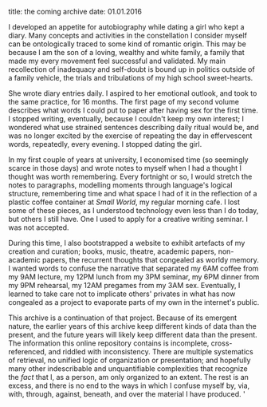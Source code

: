 title: the coming archive
date: 01.01.2016

I developed an appetite for autobiography while dating a girl who kept a diary. Many concepts and activities in the constellation I consider myself can be ontologically traced to some kind of romantic origin. This may be because I am the son of a loving, wealthy and white family, a family that made my every movement feel successful and validated. My main recollection of inadequacy and self-doubt is bound up in politics outside of a family vehicle, the trials and tribulations of my high school sweet-hearts.

She wrote diary entries daily. I aspired to her emotional outlook, and took to the same practice, for 16 months. The first page of my second volume describes what words I could put to paper after having sex for the first time. I stopped writing, eventually, because I couldn\'t keep my own interest; I wondered what use strained sentences describing daily ritual would be, and was no longer excited by the exercise of repeating the day in effervescent words, repeatedly, every evening. I stopped dating the girl.

In my first couple of years at university, I economised time (so seemingly scarce in those days) and wrote notes to myself when I had a thought I thought was worth remembering. Every fortnight or so, I would stretch the notes to paragraphs, modelling moments through language\'s logical structure, remembering time and what space I had of it in the reflection of a plastic coffee container at *Small World*, my regular morning cafe. I lost some of these pieces, as I understood technology even less than I do today, but others I still have. One I used to apply for a creative writing seminar. I was not accepted.

During this time, I also bootstrapped a website to exhibit artefacts of my creation and curation; books, music, theatre, academic papers, non-academic papers, the recurrent thoughts that congealed as worldy memory. I wanted words to confuse the narrative that separated my 6AM coffee from my 9AM lecture, my 12PM lunch from my 3PM seminar, my 6PM dinner from my 9PM rehearsal, my 12AM pregames from my 3AM sex. Eventually, I learned to take care not to implicate others\' privates in what has now congealed as a project to evaporate parts of my own in the internet\'s public.

This archive is a continuation of that project. Because of its emergent nature, the earlier years of this archive keep different kinds of data than the present, and the future years will likely keep different data than the present. The information this online repository contains is incomplete, cross-referenced, and riddled with inconsistency. There are multiple systematics of retrieval, no unified logic of organization or presentation; and hopefully many other indescribable and unquantifiable complexities that recognize the *fact* that I, as a person, am only organized to an extent. The rest is an excess, and there is no end to the ways in which I confuse myself by, via, with, through, against, beneath, and over the material I have produced.
'